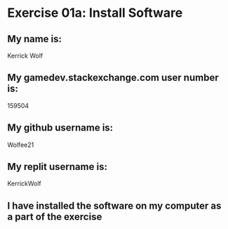 
# Exercise 01a: Install Software

## My name is:
Kerrick Wolf

## My gamedev.stackexchange.com user number is:
159504

## My github username is:
Wolfee21

## My replit username is:
KerrickWolf

## I have installed the software on my computer as a part of the exercise
```
